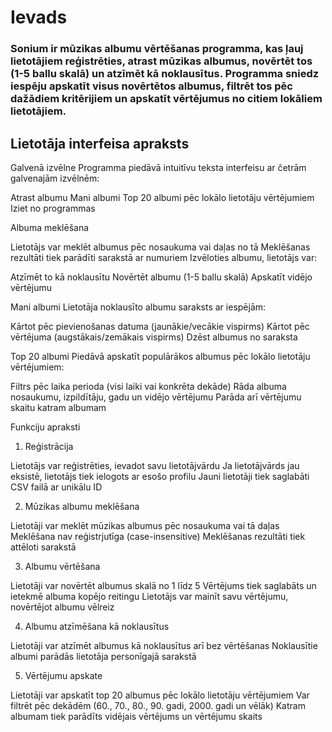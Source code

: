 # Ievads
 ### Sonium ir mūzikas albumu vērtēšanas programma, kas ļauj lietotājiem reģistrēties, atrast mūzikas albumus, novērtēt tos (1-5 ballu skalā) un atzīmēt kā noklausītus. Programma sniedz iespēju apskatīt visus novērtētos albumus, filtrēt tos pēc dažādiem kritērijiem un apskatīt vērtējumus no citiem lokāliem lietotājiem.

## Lietotāja interfeisa apraksts
Galvenā izvēlne
Programma piedāvā intuitīvu teksta interfeisu ar četrām galvenajām izvēlnēm:

Atrast albumu
Mani albumi
Top 20 albumi pēc lokālo lietotāju vērtējumiem
Iziet no programmas

Albuma meklēšana

Lietotājs var meklēt albumus pēc nosaukuma vai daļas no tā
Meklēšanas rezultāti tiek parādīti sarakstā ar numuriem
Izvēloties albumu, lietotājs var:

Atzīmēt to kā noklausītu
Novērtēt albumu (1-5 ballu skalā)
Apskatīt vidējo vērtējumu



Mani albumi
Lietotāja noklausīto albumu saraksts ar iespējām:

Kārtot pēc pievienošanas datuma (jaunākie/vecākie vispirms)
Kārtot pēc vērtējuma (augstākais/zemākais vispirms)
Dzēst albumus no saraksta

Top 20 albumi
Piedāvā apskatīt populārākos albumus pēc lokālo lietotāju vērtējumiem:

Filtrs pēc laika perioda (visi laiki vai konkrēta dekāde)
Rāda albuma nosaukumu, izpildītāju, gadu un vidējo vērtējumu
Parāda arī vērtējumu skaitu katram albumam

Funkciju apraksti
1. Reģistrācija

Lietotājs var reģistrēties, ievadot savu lietotājvārdu
Ja lietotājvārds jau eksistē, lietotājs tiek ielogots ar esošo profilu
Jauni lietotāji tiek saglabāti CSV failā ar unikālu ID

2. Mūzikas albumu meklēšana

Lietotāji var meklēt mūzikas albumus pēc nosaukuma vai tā daļas
Meklēšana nav reģistrjutīga (case-insensitive)
Meklēšanas rezultāti tiek attēloti sarakstā

3. Albumu vērtēšana

Lietotāji var novērtēt albumus skalā no 1 līdz 5
Vērtējums tiek saglabāts un ietekmē albuma kopējo reitingu
Lietotājs var mainīt savu vērtējumu, novērtējot albumu vēlreiz

4. Albumu atzīmēšana kā noklausītus

Lietotāji var atzīmēt albumus kā noklausītus arī bez vērtēšanas
Noklausītie albumi parādās lietotāja personīgajā sarakstā

5. Vērtējumu apskate

Lietotāji var apskatīt top 20 albumus pēc lokālo lietotāju vērtējumiem
Var filtrēt pēc dekādēm (60., 70., 80., 90. gadi, 2000. gadi un vēlāk)
Katram albumam tiek parādīts vidējais vērtējums un vērtējumu skaits